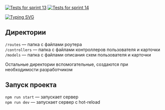 [![Tests for sprint 13](https://github.com/alexzkv/express-mesto-gha/actions/workflows/tests-13-sprint.yml/badge.svg)](https://github.com/alexzkv/express-mesto-gha/actions/workflows/tests-13-sprint.yml) [![Tests for sprint 14](https://github.com/alexzkv/express-mesto-gha/actions/workflows/tests-14-sprint.yml/badge.svg)](https://github.com/alexzkv/express-mesto-gha/actions/workflows/tests-14-sprint.yml)

[![Typing SVG](https://readme-typing-svg.herokuapp.com?font=Lora&size=30&pause=1000&color=808080&width=550&lines=%D0%9F%D1%80%D0%BE%D0%B5%D0%BA%D1%82+Mesto+%D1%84%D1%80%D0%BE%D0%BD%D1%82%D0%B5%D0%BD%D0%B4+%2B+%D0%B1%D1%8D%D0%BA%D0%B5%D0%BD%D0%B4)](https://git.io/typing-svg)

## Директории

`/routes` — папка с файлами роутера  
`/controllers` — папка с файлами контроллеров пользователя и карточки   
`/models` — папка с файлами описания схем пользователя и карточки  
  
Остальные директории вспомогательные, создаются при необходимости разработчиком

## Запуск проекта

`npm run start` — запускает сервер   
`npm run dev` — запускает сервер с hot-reload

